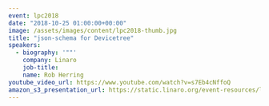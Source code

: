 ```yaml
---
event: lpc2018
date: "2018-10-25 01:00:00+00:00"
image: /assets/images/content/lpc2018-thumb.jpg
title: "json-schema for Devicetree"
speakers:
  - biography: '""'
    company: Linaro
    job-title:
    name: Rob Herring
youtube_video_url: https://www.youtube.com/watch?v=s7Eb4cNffoQ
amazon_s3_presentation_url: https://static.linaro.org/event-resources/lpc2018/LPC2018-json-schema_for_Devicetree.pdf
---
```


